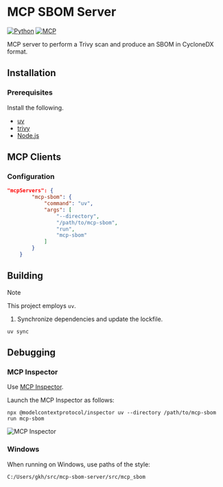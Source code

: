 # MCP SBOM Server

[![Python](https://img.shields.io/badge/Python-3.12-blue.svg)](https://www.python.org/)
[![MCP](https://img.shields.io/badge/MCP-1.6-CC5500.svg)](https://www.anthropic.com/news/model-context-protocol)

MCP server to perform a Trivy scan and produce an SBOM in CycloneDX format.

## Installation

### Prerequisites

Install the following.

- [uv](https://github.com/astral-sh/uv)
- [trivy](https://github.com/aquasecurity/trivy)
- [Node.js](https://nodejs.org/en)

## MCP Clients

### Configuration

```json
"mcpServers": {
        "mcp-sbom": {
            "command": "uv",
            "args": [
                "--directory",
                "/path/to/mcp-sbom",
                "run",
                "mcp-sbom"
            ]
        }
    }
```

## Building

> [!NOTE]
> This project employs `uv`.

1. Synchronize dependencies and update the lockfile.
```
uv sync
```

## Debugging

### MCP Inspector

Use [MCP Inspector](https://github.com/modelcontextprotocol/inspector).

Launch the MCP Inspector as follows:

```
npx @modelcontextprotocol/inspector uv --directory /path/to/mcp-sbom run mcp-sbom
```

![MCP Inspector](docs/mcp-inspector.png)

### Windows

When running on Windows, use paths of the style:

```console
C:/Users/gkh/src/mcp-sbom-server/src/mcp_sbom
```
